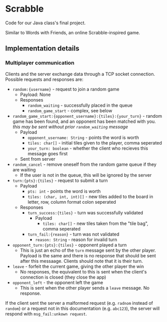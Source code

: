 # Scrabble

Code for our Java class's final project.

Similar to Words with Friends, an online Scrabble-inspired game.

## Implementation details

### Multiplayer communication

Clients and the server exchange data through a TCP socket connection.
Possible requests and responses are:

* `random:{username}` - request to join a random game
  * Payload: None
  * Responses
    * `random_waiting` - successfully placed in the queue
    * `random_game_start` - complex, see below
* `random_game_start:{opponent_username}:{tiles}:{your_turn}` - random game has been found, and an opponent has been matched with you. *this may be sent without prior `random_waiting` message*
  * Payload
    * `opponent_username: String` - points the word is worth
    * `tiles: char[]` - initial tiles given to the player, comma seperated
    * `your_turn: boolean` - whether the client who recieves this message goes first
  * Sent from server
* `random_cancel` - remove oneself from the random game queue if they are waiting
  * If the user is not in the queue, this will be ignored by the server
* `turn:{pts}:{tiles}` - request to submit a turn
  * Payload
    * `pts: int` - points the word is worth
    * `tiles: (char, int, int)[]` - new tiles added to the board in letter, row, column format colon seperated
  * Responses
    * `turn_success:{tiles}` - turn was successfully validated
      * Payload
        * `tiles: char[]` - new tiles taken from the "tile bag", comma seperated
    * `turn_fail:{reason}` - turn was not validated
      * `reason: String` - reason for invalid turn
* `opponent_turn:{pts}:{tiles}` - opponent played a turn
  * This is just an echo of the `turn` message sent by the other player. Payload is the same and there is no response that should be sent after this messaage. Clients should note that it is their turn.
* `leave` - forfeit the current game, giving the other player the win
  * No responses, the equivalent to this is sent when the client's connection is closed (they close the app)
* `opponent_left` - the opponent left the game
  * This is sent when the other player sends a `leave` message. No response.


If the client sent the server a malformed request (e.g. `radnom` instead of `random`)
or a request not in this documentation (e.g. `abc123`),
the server will respond with `msg_fail:unkown request`.
